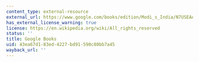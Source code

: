 ```yaml
---
content_type: external-resource
external_url: https://www.google.com/books/edition/Modi_s_India/N7USEAAAQBAJ?hl=en&gbpv=1
has_external_license_warning: true
license: https://en.wikipedia.org/wiki/All_rights_reserved
status: ''
title: Google Books
uid: 43ea67d1-83ed-4227-bd91-590c80bb7a45
wayback_url: ''
---
```

